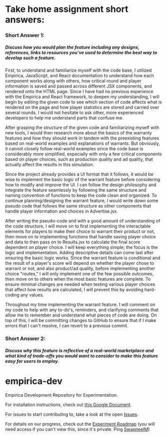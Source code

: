 # Take home assignment short answers:
### Short Answer 1: 
##### Discuss how you would plan the feature including any designs, references, links to resources you’ve used to determine the best way to develop such a feature.

  First, to understand and familiarize myself with the code base, I utilized Empirica, JavaScript, and React documentation to understand how each component works along with others, how critical round and player information is saved and passed across different JSX components, and rendered onto the HTML page. Since I have had no previous experience with the Empirica and React framework, to deepen my understanding, I will begin by editing the given code to see which section of code affects what is rendered on the page and how player statistics are stored and carried over several rounds. I would not hesitate to ask other, more experienced developers to help me understand parts that confuse me.
  
  After grasping the structure of the given code and familiarizing myself with new tools, I would then research more about the basics of the warranty features and how they should work in tandem with the preexisting features based on real-world examples and explanations of warrants. But obviously, it cannot closely follow real-world examples since the code base is considerably more simplified, especially with only a few critical components based on player choices, such as production quality and ad quality, that actually affect the results in this simulation.

  Since the project already provides a UI format that it follows, it would be wise to implement the basic logic of the warrant feature before considering how to modify and improve the UI. I can follow the design philosophy and integrate the feature seamlessly by following the same structure and naming convention of functions to keep the code clean and organized. To continue planning/designing the warrant feature, I would write down some pseudo code that follows the same structure as other components that handle player information and choices in Advertise.jsx.

   After writing the pseudo-code and with a good amount of understanding of the code structure, I will move on to first implementing the interactable elements for players to make their choice to warrant their product or not, then move on to implementing functions that handle saving player choice and data to then pass on to Results.jsx to calculate the final score dependent on player choice. I will keep everything simple; the focus is the logic and implementation. Adding descriptive details can come last after ensuring the basic logic works. Since the warrant feature is conditional and the result of a player's score will depend on whether the player chose to warrant or not, and also product/ad quality, before implementing another choice "routes," I will only implement one of the few possible outcomes, then move on to others when the most basic features are complete. To ensure minimal changes are needed when testing various player choices that affect how results are calculated, I will prevent this by avoiding hard-coding any values.

   Throughout my time implementing the warrant feature. I will comment on my code to help with any to-do's, reminders, and clarifying comments that allow me to remember and understand what pieces of code are doing. On top of this, I will be committing changes to GitHub to ensure that if I make errors that I can't resolve, I can revert to a previous commit. 

   
### Short Answer 2:
##### Discuss why this feature is reflective of a real-world marketplace and what kind of trade-offs you would want to consider to make this feature easy for users to employ.




# empirica-dev
Empirica Development Repository for Experimentation.

For installation instructions, check out [this Google Document](https://docs.google.com/document/d/1h0MvtqK9ss_Yw3fcofB_j0B_T7V7GodYdjEjKUqiPws/edit?usp=sharing).

For issues to start contributing to, take a look at the open [Issues](https://github.com/Digital-Information-Research-Lab/empirica-dev/issues).

For details on our progress, check out the [Experiment Roadmap](https://github.com/orgs/Digital-Information-Research-Lab/projects/2) (you will need access if you can't view this, since it's private. Ping [SwapneelM](https://github.com/swapneelm))
